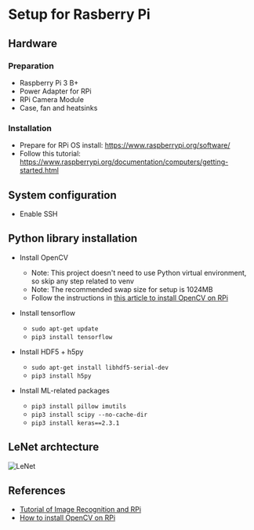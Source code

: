 # Setup for Rasberry Pi

## Hardware

### Preparation

* Raspberry Pi 3 B+
* Power Adapter for RPi
* RPi Camera Module
* Case, fan and heatsinks

### Installation
* Prepare for RPi OS install: https://www.raspberrypi.org/software/
* Follow this tutorial: https://www.raspberrypi.org/documentation/computers/getting-started.html

## System configuration

* Enable SSH

## Python library installation

* Install OpenCV
  * Note: This project doesn't need to use Python virtual environment, so skip any step related to venv
  * Note: The recommended swap size for setup is 1024MB
  * Follow the instructions in [this article to install OpenCV on RPi](https://qengineering.eu/install-opencv-4.2-on-raspberry-pi-4.html)

* Install tensorflow
  * `sudo apt-get update`
  * `pip3 install tensorflow`

* Install HDF5 + h5py
  * `sudo apt-get install libhdf5-serial-dev`
  * `pip3 install h5py`

* Install ML-related packages
  * `pip3 install pillow imutils`
  * `pip3 install scipy --no-cache-dir`
  * `pip3 install keras==2.3.1`

## LeNet archtecture
![LeNet](https://user-images.githubusercontent.com/46435936/131597300-65aefda9-ccac-4186-a3ad-a8de01bc8695.png)

## References
* [Tutorial of Image Recognition and RPi](https://www.pyimagesearch.com/2017/12/11/image-classification-with-keras-and-deep-learning/)
* [How to install OpenCV on RPi](https://qengineering.eu/install-opencv-4.2-on-raspberry-pi-4.html)
